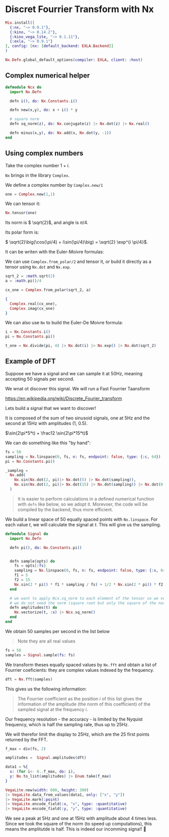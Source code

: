 # Discret Fourrier Transform with Nx

```elixir
Mix.install([
  {:nx, "~> 0.9.1"},
  {:kino, "~> 0.14.2"},
  {:kino_vega_lite, "~> 0.1.11"},
  {:exla, "~> 0.9.1"}
], config: [nx: [default_backend: EXLA.Backend]]
)

Nx.Defn.global_default_options(compiler: EXLA, client: :host)
```

## Complex numerical helper

```elixir
defmodule Ncx do
  import Nx.Defn

  defn i(), do: Nx.Constants.i()

  defn new(x,y), do: x + i() * y

  # square norm
  defn sq_norm(z), do: Nx.conjugate(z) |> Nx.dot(z) |> Nx.real()

  defn minus(x,y), do: Nx.add(x, Nx.dot(y, -1))
end
```

## Using complex numbers

Take the complex number $1+i$.

`Nx` brings in the library `Complex`.

We define a complex number by `Complex.new/1`

```elixir
one = Complex.new(1,1)
```

We can tensor it:

```elixir
Nx.tensor(one)
```

Its norm is $ \sqrt{2}$, and angle is $\pi/4$.

Its polar form is:

$ \sqrt{2}\big(\cos(\pi/4) + i\sin(\pi/4)\big) = \sqrt{2} \exp^{i \pi/4}$.

It can be writen with the Euler-Moivre formulas:

We can use `Complex.from_polar/2` and tensor it, or build it directly as a tensor using `Nx.dot` and `Nx.exp`.

```elixir
sqrt_2 = :math.sqrt(2)
a = :math.pi()/4

cx_one = Complex.from_polar(sqrt_2, a)
```

```elixir
{
  Complex.real(cx_one),
  Complex.imag(cx_one)
}
```

We can also use `Nx` to build the Euler-De Moivre formula:

```elixir
i = Nx.Constants.i()
pi = Nx.Constants.pi()

t_one = Nx.divide(pi, 4) |> Nx.dot(i) |> Nx.exp() |> Nx.dot(sqrt_2)
```

## Example of DFT

Suppose we have a signal and we can sample it at 50Hz, meaning accepting 50 signals per second.

We wnat ot discover this signal. We will run a Fast Fourrier Taansform

<https://en.wikipedia.org/wiki/Discrete_Fourier_transform>

<!-- livebook:{"break_markdown":true} -->

Lets build a signal that we want to discover!

It is composed of the sum of two sinusoid signals, one at 5Hz and the second at 15Hz with amplitudes (1, 0.5).

$\sin(2\pi*5*t) + \frac12 \sin(2\pi*15*t)$

We can do something like this "by hand":

```elixir
fs = 50
sampling = Nx.linspace(0, fs, n: fs, endpoint: false, type: {:c, 64})
pi = Nx.Constants.pi()

_samplng =
  Nx.add(
    Nx.sin(Nx.dot(2, pi)|> Nx.dot(5) |> Nx.dot(sampling)),
    Nx.sin(Nx.dot(2, pi)|> Nx.dot(15) |> Nx.dot(sampling)) |> Nx.dot(0.5)
  )
```

> It is easier to perform calculations in a defined numerical function with `defn` like below, so we adopt it. Morevoer, the code will be compiled by the backend, thus more efficient.

We build a linear space of 50 equally spaced points with `Nx.linspace`. For each value $t$, we will calculate the signal at $t$. This will give us the sampling.

```elixir
defmodule Signal do
  import Nx.Defn

  defn pi(), do: Nx.Constants.pi()


  defn sample(opts) do
    fs = opts[:fs]
    sampling = Nx.linspace(0, fs, n: fs, endpoint: false, type: {:s, 64})
    f1 = 5
    f2 = 15
    Nx.sin(2 * pi() * f1 * sampling / fs) + 1/2 * Nx.sin(2 * pi() * f2 * sampling/ fs)
  end

  # we want to apply Ncx.sq_norm to each element of the tensor so we vectorize it
  # we do not need the norm (square root but only the square of the norm
  defn amplitudes(t) do
    Nx.vectorize(t, :x) |> Ncx.sq_norm()
  end
end
```

We obtain 50 samples per second in the list below

> Note they are all real values

```elixir
fs = 50
samples = Signal.sample(fs: fs)
```

We transform theses equally spaced values by `Nx.fft` and obtain a list of Fourrier coeficients: they are complex values indexed by the frequency.

```elixir
dft = Nx.fft(samples)
```

This gives us the following information:

> The Fourrier coefficient as the position $i$ of this list gives the information of the amplitude (the norm of this coefficient) of the sampled signal at the frequency $i$.

Our frequency resolution - the accuracy - is limited by the Nyquist frequency, which is half the sampling rate, thus up to 25Hz.

We will therefor limit the display to 25Hz, which are the 25 first points returned by the FFT.

```elixir
f_max = div(fs, 2)

amplitudes =  Signal.amplitudes(dft)

data1 = %{
  x: (for i<- 0..f_max, do: i),
  y: Nx.to_list(amplitudes) |> Enum.take(f_max)
}
```

```elixir
VegaLite.new(width: 600, height: 300)
|> VegaLite.data_from_values(data1, only: ["x", "y"])
|> VegaLite.mark(:point)
|> VegaLite.encode_field(:x, "x", type: :quantitative)
|> VegaLite.encode_field(:y, "y", type: :quantitative)
```

We see a peak at 5Hz and one at 15Hz with amplitude about 4 times less. Since we took the square of the norm (to speed up computations), this means the amplitutde is half. This is indeed our incomming signa!! 🎉
